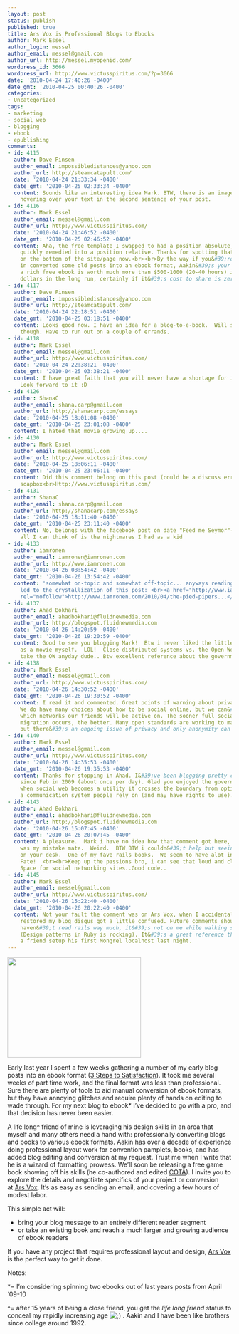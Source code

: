 ```yaml
---
layout: post
status: publish
published: true
title: Ars Vox is Professional Blogs to Ebooks
author: Mark Essel
author_login: messel
author_email: messel@gmail.com
author_url: http://messel.myopenid.com/
wordpress_id: 3666
wordpress_url: http://www.victusspiritus.com/?p=3666
date: '2010-04-24 17:40:26 -0400'
date_gmt: '2010-04-25 00:40:26 -0400'
categories:
- Uncategorized
tags:
- marketing
- social web
- blogging
- ebook
- epublishing
comments:
- id: 4115
  author: Dave Pinsen
  author_email: impossibledistances@yahoo.com
  author_url: http://steamcatapult.com/
  date: '2010-04-24 21:33:34 -0400'
  date_gmt: '2010-04-25 02:33:34 -0400'
  content: Sounds like an interesting idea Mark. BTW, there is an image/hyperlink
    hovering over your text in the second sentence of your post.
- id: 4116
  author: Mark Essel
  author_email: messel@gmail.com
  author_url: http://www.victusspiritus.com/
  date: '2010-04-24 21:46:52 -0400'
  date_gmt: '2010-04-25 02:46:52 -0400'
  content: Aha, the free template I swapped to had a position absolute, which I&#39;ve
    quickly remedied into a position relative. Thanks for spotting that, should be
    on the bottom of the site/page now.<br><br>By the way if you&#39;re interested
    in converted some old posts into an ebook format, Aakin&#39;s your man. I think
    a rich free ebook is worth much more than $500-1000 (20-40 hours) in marketing
    dollars in the long run, certainly if it&#39;s cost to share is zero.
- id: 4117
  author: Dave Pinsen
  author_email: impossibledistances@yahoo.com
  author_url: http://steamcatapult.com/
  date: '2010-04-24 22:18:51 -0400'
  date_gmt: '2010-04-25 03:18:51 -0400'
  content: Looks good now. I have an idea for a blog-to-e-book.  Will share later
    though. Have to run out on a couple of errands.
- id: 4118
  author: Mark Essel
  author_email: messel@gmail.com
  author_url: http://www.victusspiritus.com/
  date: '2010-04-24 22:38:21 -0400'
  date_gmt: '2010-04-25 03:38:21 -0400'
  content: I have great faith that you will never have a shortage for intriguing ideas.
    Look forward to it :D
- id: 4126
  author: ShanaC
  author_email: shana.carp@gmail.com
  author_url: http://shanacarp.com/essays
  date: '2010-04-25 18:01:08 -0400'
  date_gmt: '2010-04-25 23:01:08 -0400'
  content: I hated that movie growing up....
- id: 4130
  author: Mark Essel
  author_email: messel@gmail.com
  author_url: http://www.victusspiritus.com/
  date: '2010-04-25 18:06:11 -0400'
  date_gmt: '2010-04-25 23:06:11 -0400'
  content: Did this comment belong on this post (could be a discuss error)?<br><br>My
    soapbox<br>Http://www.victusspiritus.com/
- id: 4131
  author: ShanaC
  author_email: shana.carp@gmail.com
  author_url: http://shanacarp.com/essays
  date: '2010-04-25 18:11:40 -0400'
  date_gmt: '2010-04-25 23:11:40 -0400'
  content: No, belongs with the facebook post on date "Feed me Seymor"- for some reason
    all I can think of is the nightmares I had as a kid
- id: 4133
  author: iamronen
  author_email: iamronen@iamronen.com
  author_url: http://www.iamronen.com
  date: '2010-04-26 08:54:42 -0400'
  date_gmt: '2010-04-26 13:54:42 -0400'
  content: 'somewhat on-topic and somewhat off-topic... anyways reading this post
    led to the crystallization of this post: <br><a href="http://www.iamronen.com/2010/04/the-pied-pipers-of-facebook/"
    rel="nofollow">http://www.iamronen.com/2010/04/the-pied-pipers...</a>'
- id: 4137
  author: Ahad Bokhari
  author_email: ahadbokhari@fluidnewmedia.com
  author_url: http://blogspot.fluidnewmedia.com
  date: '2010-04-26 14:20:59 -0400'
  date_gmt: '2010-04-26 19:20:59 -0400'
  content: Good to see you blogging Mark!  Btw i never liked the little shop of horrors
    as a movie myself.  LOL!  Close distributed systems vs. the Open Web.  I&#39;ll
    take the OW anyday dude.. Btw excellent reference about the government.
- id: 4138
  author: Mark Essel
  author_email: messel@gmail.com
  author_url: http://www.victusspiritus.com/
  date: '2010-04-26 14:30:52 -0400'
  date_gmt: '2010-04-26 19:30:52 -0400'
  content: I read it and commented. Great points of warning about privacy concerns.
    We do have many choices about how to be social online, but we can&#39;t choose
    which networks our friends will be active on. The sooner full social web data
    migration occurs, the better. Many open standards are working to make that possible,
    but there&#39;s an ongoing issue of privacy and only anonymity can protect that.
- id: 4140
  author: Mark Essel
  author_email: messel@gmail.com
  author_url: http://www.victusspiritus.com/
  date: '2010-04-26 14:35:53 -0400'
  date_gmt: '2010-04-26 19:35:53 -0400'
  content: Thanks for stopping in Ahad. I&#39;ve been blogging pretty consistently
    since Feb in 2009 (about once per day). Glad you enjoyed the government reference,
    when social web becomes a utility it crosses the boundary from optional tool to
    a communication system people rely on (and may have rights to use).
- id: 4143
  author: Ahad Bokhari
  author_email: ahadbokhari@fluidnewmedia.com
  author_url: http://blogspot.fluidnewmedia.com
  date: '2010-04-26 15:07:45 -0400'
  date_gmt: '2010-04-26 20:07:45 -0400'
  content: A pleasure.  Mark i have no idea how that comment got here, apologies it
    was my mistake mate.  Weird.  BTW BTW i couldn&#39;t help but seeing RAILS WAY
    on your desk.  One of my fave rails books.  We seem to have alot in common Mr.
    Fate!  <br><br>Keep up the passions bro, i can see that loud and clear!  Try Rails
    Space for social networking sites..Good code..
- id: 4145
  author: Mark Essel
  author_email: messel@gmail.com
  author_url: http://www.victusspiritus.com/
  date: '2010-04-26 15:22:40 -0400'
  date_gmt: '2010-04-26 20:22:40 -0400'
  content: Not your fault the comment was on Ars Vox, when I accidentally nuked and
    restored my blog disqus got a little confused. Future comments should be ok.<br><br>I
    haven&#39;t read rails way much, it&#39;s not on me while walking so I read blogs/ebooks
    (Design patterns in Ruby is rocking). It&#39;s a great reference though. Helped
    a friend setup his first Mongrel localhost last night.
---
```

<p><a href="http://arsvox.com"><img class="aligncenter size-medium wp-image-3458" title="iPad" src="http://www.victusspiritus.com/wp-content/uploads/2010/04/iPad-300x225.jpg" alt="" width="300" height="225" /></a></p>
<p>Early last year I spent a few weeks gathering a number of my early blog posts into an ebook format (<a href="../2009/05/29/my-first-ebook/" target="_blank">3 Steps to Satisfaction</a>). It took me several weeks of part time work, and the final format was less than professional. Sure there are plenty of tools to aid manual conversion of ebook formats, but they have annoying glitches and require plenty of hands on editing to wade through. For my next blog to ebook* I’ve decided to go with a pro, and that decision has never been easier.</p>
<p>A life long^ friend of mine is leveraging his design skills in an area that myself and many others need a hand with: professionally converting blogs and books to various ebook formats. Aakin has over a decade of experience doing professional layout work for convention pamplets, books, and has added blog editing and conversion at my request. Trust me when I write that he is a wizard of formatting prowess. We’ll soon be releasing a free game book showing off his skills (he co-authored and edited <a href="http://www.victusgames.com/Welcome_to_Victus_Games.html" target="_blank">COTA</a>). I invite you to explore the details and negotiate specifics of your project or conversion at <a href="http://arsvox.com/" target="_blank">Ars Vox</a>. It’s as easy as sending an email, and covering a few hours of modest labor.</p>
<p>This simple act will:</p>
<ul>
<li>bring your blog message to an entirely different reader segment</li>
<li>or take an existing book and reach a much larger and growing audience of ebook readers</li>
</ul>
<p>If you have any project that requires professional layout and design, <a href="http://arsvox.com/" target="_blank">Ars Vox</a> is the perfect way to get it done.</p>
<p>Notes:</p>
<p>*= I’m considering spinning two ebooks out of last years posts from April ‘09-10</p>
<p>^= after 15 years of being a close friend, you get the <em>life long friend</em> status to conceal my rapidly increasing age <img src="../wp-includes/images/smilies/icon_wink.gif" alt=";)" /> . Aakin and I have been like brothers since college around 1992.</p>
